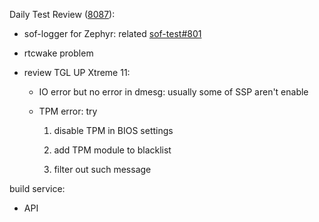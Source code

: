 Daily Test Review ([8087](https://sof-ci.sh.intel.com/#/result/planresultdetail/8087)):

* sof-logger for Zephyr: related [sof-test#801](https://github.com/thesofproject/sof-test/pull/801)

* rtcwake problem

* review TGL UP Xtreme 11:

  * IO error but no error in dmesg: usually some of SSP aren't enable

  * TPM error: try

    1. disable TPM in BIOS settings

    2. add TPM module to blacklist

    3. filter out such message

build service:

* API
